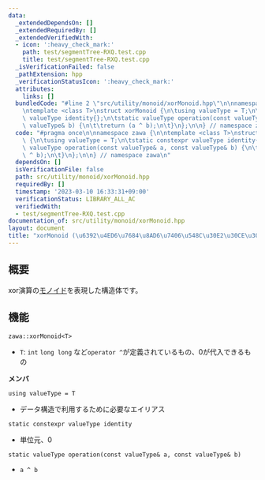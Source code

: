 ```yaml
---
data:
  _extendedDependsOn: []
  _extendedRequiredBy: []
  _extendedVerifiedWith:
  - icon: ':heavy_check_mark:'
    path: test/segmentTree-RXQ.test.cpp
    title: test/segmentTree-RXQ.test.cpp
  _isVerificationFailed: false
  _pathExtension: hpp
  _verificationStatusIcon: ':heavy_check_mark:'
  attributes:
    links: []
  bundledCode: "#line 2 \"src/utility/monoid/xorMonoid.hpp\"\n\nnamespace zawa {\n\
    \ntemplate <class T>\nstruct xorMonoid {\n\tusing valueType = T;\n\tstatic constexpr\
    \ valueType identity{};\n\tstatic valueType operation(const valueType& a, const\
    \ valueType& b) {\n\t\treturn (a ^ b);\n\t}\n};\n\n} // namespace zawa\n"
  code: "#pragma once\n\nnamespace zawa {\n\ntemplate <class T>\nstruct xorMonoid\
    \ {\n\tusing valueType = T;\n\tstatic constexpr valueType identity{};\n\tstatic\
    \ valueType operation(const valueType& a, const valueType& b) {\n\t\treturn (a\
    \ ^ b);\n\t}\n};\n\n} // namespace zawa\n"
  dependsOn: []
  isVerificationFile: false
  path: src/utility/monoid/xorMonoid.hpp
  requiredBy: []
  timestamp: '2023-03-10 16:33:31+09:00'
  verificationStatus: LIBRARY_ALL_AC
  verifiedWith:
  - test/segmentTree-RXQ.test.cpp
documentation_of: src/utility/monoid/xorMonoid.hpp
layout: document
title: "xorMonoid (\u6392\u4ED6\u7684\u8AD6\u7406\u548C\u30E2\u30CE\u30A4\u30C9)"
---
```


## 概要

xor演算の[モノイド](https://ja.wikipedia.org/wiki/%E3%83%A2%E3%83%8E%E3%82%A4%E3%83%89)を表現した構造体です。

## 機能

`zawa::xorMonoid<T>`
- `T`: `int` `long long` など`operator ^`が定義されているもの、0が代入できるもの

**メンバ**

`using valueType = T`
- データ構造で利用するために必要なエイリアス

`static constexpr valueType identity`
- 単位元、0

`static valueType operation(const valueType& a, const valueType& b)`
- `a ^ b`
